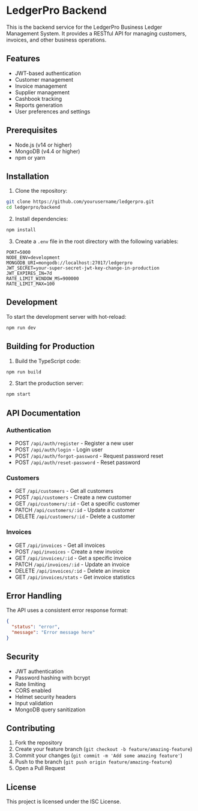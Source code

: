 # LedgerPro Backend

This is the backend service for the LedgerPro Business Ledger Management System. It provides a RESTful API for managing customers, invoices, and other business operations.

## Features

- JWT-based authentication
- Customer management
- Invoice management
- Supplier management
- Cashbook tracking
- Reports generation
- User preferences and settings

## Prerequisites

- Node.js (v14 or higher)
- MongoDB (v4.4 or higher)
- npm or yarn

## Installation

1. Clone the repository:
```bash
git clone https://github.com/yourusername/ledgerpro.git
cd ledgerpro/backend
```

2. Install dependencies:
```bash
npm install
```

3. Create a `.env` file in the root directory with the following variables:
```env
PORT=5000
NODE_ENV=development
MONGODB_URI=mongodb://localhost:27017/ledgerpro
JWT_SECRET=your-super-secret-jwt-key-change-in-production
JWT_EXPIRES_IN=7d
RATE_LIMIT_WINDOW_MS=900000
RATE_LIMIT_MAX=100
```

## Development

To start the development server with hot-reload:

```bash
npm run dev
```

## Building for Production

1. Build the TypeScript code:
```bash
npm run build
```

2. Start the production server:
```bash
npm start
```

## API Documentation

### Authentication

- POST `/api/auth/register` - Register a new user
- POST `/api/auth/login` - Login user
- POST `/api/auth/forgot-password` - Request password reset
- POST `/api/auth/reset-password` - Reset password

### Customers

- GET `/api/customers` - Get all customers
- POST `/api/customers` - Create a new customer
- GET `/api/customers/:id` - Get a specific customer
- PATCH `/api/customers/:id` - Update a customer
- DELETE `/api/customers/:id` - Delete a customer

### Invoices

- GET `/api/invoices` - Get all invoices
- POST `/api/invoices` - Create a new invoice
- GET `/api/invoices/:id` - Get a specific invoice
- PATCH `/api/invoices/:id` - Update an invoice
- DELETE `/api/invoices/:id` - Delete an invoice
- GET `/api/invoices/stats` - Get invoice statistics

## Error Handling

The API uses a consistent error response format:

```json
{
  "status": "error",
  "message": "Error message here"
}
```

## Security

- JWT authentication
- Password hashing with bcrypt
- Rate limiting
- CORS enabled
- Helmet security headers
- Input validation
- MongoDB query sanitization

## Contributing

1. Fork the repository
2. Create your feature branch (`git checkout -b feature/amazing-feature`)
3. Commit your changes (`git commit -m 'Add some amazing feature'`)
4. Push to the branch (`git push origin feature/amazing-feature`)
5. Open a Pull Request

## License

This project is licensed under the ISC License. 